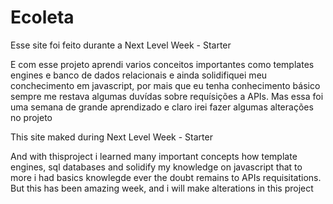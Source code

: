 # Ecoleta
Esse site foi feito durante a Next Level Week - Starter

E com esse projeto aprendi varios conceitos importantes como templates engines e banco de dados relacionais e
ainda solidifiquei meu conchecimento em javascript, por mais que eu tenha conhecimento básico sempre me restava algumas
duvídas sobre requísições a APIs. 
  Mas essa foi uma semana de grande aprendizado e claro irei fazer algumas alterações no projeto
  
  
  
This site maked during Next Level Week - Starter

And with thisproject i learned many important concepts how template engines,  sql databases and solidify my 
knowledge on javascript that to more i had basics knowlegde ever the doubt remains to APIs requisitations.
  But this has been amazing week, and i will make alterations in this project


